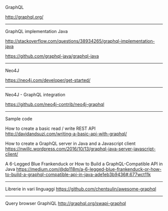 GraphQL

http://graphql.org/

---
GraphQL implementation Java

http://stackoverflow.com/questions/38934265/graphql-implementation-java

https://github.com/graphql-java/graphql-java

---
Neo4J

https://neo4j.com/developer/get-started/

---
Neo4J - GraphQL integration

https://github.com/neo4j-contrib/neo4j-graphql

---
Sample code

How to create a basic read / write REST API
http://davidandsuzi.com/writing-a-basic-api-with-graphql/

How to create a GraphQL server in Java and a Javascript client
https://nwillc.wordpress.com/2016/10/13/graphql-java-server-javascript-client/

A 6-Legged Blue Frankenduck or How to Build a GraphQL-Compatible API in Java
https://medium.com/@dp118m/a-6-legged-blue-frankenduck-or-how-to-build-a-graphql-compatible-api-in-java-ade1eb3b9436#.677wct11k

---
Librerie in vari linguaggi
https://github.com/chentsulin/awesome-graphql

---
Query browser GraphiQL
http://graphql.org/swapi-graphql


